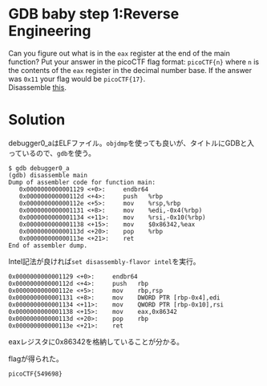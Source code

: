 # GDB baby step 1:Reverse Engineering

Can you figure out what is in the `eax` register at the end of the main function? Put your answer in the picoCTF flag format: `picoCTF{n}` where `n` is the contents of the `eax` register in the decimal number base. If the answer was `0x11` your flag would be `picoCTF{17}`.  
Disassemble [this](debugger0_a).

# Solution

debugger0_aはELFファイル。`objdmp`を使っても良いが、タイトルにGDBと入っているので、`gdb`を使う。
```
$ gdb debugger0_a
(gdb) disassemble main
Dump of assembler code for function main:
   0x0000000000001129 <+0>:     endbr64 
   0x000000000000112d <+4>:     push   %rbp
   0x000000000000112e <+5>:     mov    %rsp,%rbp
   0x0000000000001131 <+8>:     mov    %edi,-0x4(%rbp)
   0x0000000000001134 <+11>:    mov    %rsi,-0x10(%rbp)
   0x0000000000001138 <+15>:    mov    $0x86342,%eax
   0x000000000000113d <+20>:    pop    %rbp
   0x000000000000113e <+21>:    ret    
End of assembler dump.
```
Intel記法が良ければ`set disassembly-flavor intel`を実行。
```
0x0000000000001129 <+0>:     endbr64 
0x000000000000112d <+4>:     push   rbp
0x000000000000112e <+5>:     mov    rbp,rsp
0x0000000000001131 <+8>:     mov    DWORD PTR [rbp-0x4],edi
0x0000000000001134 <+11>:    mov    QWORD PTR [rbp-0x10],rsi
0x0000000000001138 <+15>:    mov    eax,0x86342
0x000000000000113d <+20>:    pop    rbp
0x000000000000113e <+21>:    ret
```
eaxレジスタに0x86342を格納していることが分かる。

flagが得られた。

`picoCTF{549698}`

